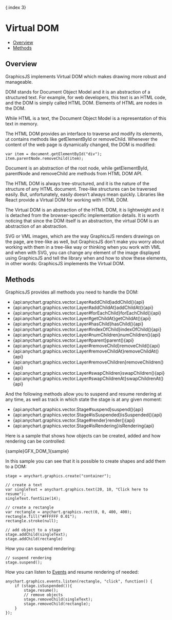 {:index 3}
# Virtual DOM

* [Overview](#overview)
* [Methods](#methods)

## Overview

GraphicsJS implements Virtual DOM which makes drawing more robust and manageable.

DOM stands for Document Object Model and it is an abstraction of a structured text. For example, for web developers, this text is an HTML code, and the DOM is simply called HTML DOM. Elements of HTML are nodes in the DOM.

While HTML is a text, the Document Object Model is a representation of this text in memory.

The HTML DOM provides an interface to traverse and modify its elements, ut contains methods like getElementById or removeChild. Whenever the content of the web page is dynamically changed, the DOM is modified:

```
var item = document.getElementById("div");
item.parentNode.removeChild(item);
```

Document is an abstraction of the root node, while getElementById, parentNode and removeChild are methods from HTML DOM API.

The HTML DOM is always tree-structured, and it is the nature of the structure of any HTML document. Tree-like structures can be traversed easily. But, unfortunately, easily doesn’t always mean quickly. Libraries like React provide a Virtual DOM for working with HTML DOM.

The Virtual DOM is an abstraction of the HTML DOM, it is lightweight and it is detached from the browser-specific implementation details. It is worth noticing that since the DOM itself is an abstraction, the virtual DOM is an abstraction of an abstraction.

SVG or VML images, which are the way GraphicsJS renders drawings on the page, are tree-like as well, but GraphicsJS don't make you worry about working with them in a tree-like way or thinking when you work with VML and when with SVG, you can change any element of the image displayed using GraphicsJS and tell the library when and how to show these elements, in other words: GraphicsJS implements the Virtual DOM.

## Methods

GraphicsJS provides all methods you need to handle the DOM:

* {api:anychart.graphics.vector.Layer#addChild}addChild(){api}
* {api:anychart.graphics.vector.Layer#addChildAt}addChildAt(){api}
* {api:anychart.graphics.vector.Layer#forEachChild}forEachChild(){api}
* {api:anychart.graphics.vector.Layer#getChildAt}getChildAt(){api}
* {api:anychart.graphics.vector.Layer#hasChild}hasChild(){api}
* {api:anychart.graphics.vector.Layer#indexOfChild}indexOfChild(){api}
* {api:anychart.graphics.vector.Layer#numChildren}numChildren(){api}
* {api:anychart.graphics.vector.Layer#parent}parent(){api}
* {api:anychart.graphics.vector.Layer#removeChild}removeChild(){api}
* {api:anychart.graphics.vector.Layer#removeChildAt}removeChildAt(){api}
* {api:anychart.graphics.vector.Layer#removeChildren}removeChildren(){api}
* {api:anychart.graphics.vector.Layer#swapChildren}swapChildren(){api}
* {api:anychart.graphics.vector.Layer#swapChildrenAt}swapChildrenAt(){api}

And the following methods allow you to suspend and resume rendering at any time, as well as track in which state the stage is at any given moment:

* {api:anychart.graphics.vector.Stage#suspend}suspend(){api}
* {api:anychart.graphics.vector.Stage#isSuspended}isSuspended(){api}
* {api:anychart.graphics.vector.Stage#render}render(){api}
* {api:anychart.graphics.vector.Stage#isRendering}isRendering{api}

Here is a sample that shows how objects can be created, added and how rendering can be controlled:

{sample}GFX\_DOM\_1{sample}

In this sample you can see that it is possible to create shapes and add them to a DOM:

```
stage = anychart.graphics.create("container");

// create a text
var singleText = anychart.graphics.text(20, 10, "Click here to resume");
singleText.fontSize(14);

// create a rectangle
var rectangle = anychart.graphics.rect(0, 0, 400, 400);
rectangle.fill("#FFFFFF 0.01");
rectangle.stroke(null);

// add object to a stage
stage.addChild(singleText);
stage.addChild(rectangle)
```

How you can suspend rendering:

```
// suspend rendering
stage.suspend();
```

How you can listen to [Events](Events) and resume rendering of needed:

```
anychart.graphics.events.listen(rectangle, "click", function() {
    if (stage.isSuspended()){
        stage.resume();
        // remove objects
        stage.removeChild(singleText);
        stage.removeChild(rectangle);
    }
});    
```


